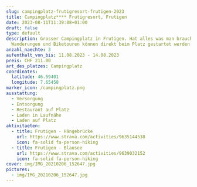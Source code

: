 ```yaml
---
slug: campingplatz-frutigresort-frutigen-2023
title: Campingplatz**** Frutigresort, Frutigen
date: 2023-08-11T11:39:08+01:00
draft: false
type: default
description: Grosser Campingplatz in Frutigen. Hat alles was man braucht.
  Wanderungen und Biketouren können direkt beim Platz gestartet werden.
anzahl_naechte: 3
aufenthalt_von_bis: 11.08.2023 - 14.08.2023
preis: CHF 211.00
art_des_platzes: Campingplatz
coordinates:
  latitude: 46.59401
  longitude: 7.65458
marker_icon: /campingplatz.png
ausstattung:
  - Versorgung
  - Entsorgung
  - Restaurant auf Platz
  - Laden in Laufnähe
  - Laden auf Platz
aktivitaeten:
  - title: Frutigen - Hängebrücke
    url: https://www.strava.com/activities/9635144538
    icon: fa-solid fa-person-hiking
  - title: Frutigen - Blausee
    url: https://www.strava.com/activities/9639032152
    icon: fa-solid fa-person-hiking
cover: img/IMG_20210206_152647.jpg
pictures:
  - img/IMG_20210206_152647.jpg
---
```

